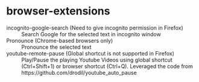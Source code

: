 # browser-extensions


<dl>
  <dt>incognito-google-search (Need to give incognito permission in Firefox)</dt>
  <dd>Search Google for the selected text in incognito window
</dd>
  <dt>Pronounce (Chrome-based browsers only)</dt>
  <dd>Pronounce the selected text</dd>
    <dt>youtube-remote-pause (Global shortcut is not supported in Firefox)</dt>
  <dd>Play/Pause the playing Youtube Videos using global shortcut (Ctrl+Shift+1) or browser shortcut (Ctrl+Q). Leveraged the code from https://github.com/drodil/youtube_auto_pause </dd>
</dl>
